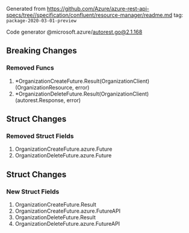 Generated from https://github.com/Azure/azure-rest-api-specs/tree//specification/confluent/resource-manager/readme.md tag: `package-2020-03-01-preview`

Code generator @microsoft.azure/autorest.go@2.1.168

## Breaking Changes

### Removed Funcs

1. *OrganizationCreateFuture.Result(OrganizationClient) (OrganizationResource, error)
1. *OrganizationDeleteFuture.Result(OrganizationClient) (autorest.Response, error)

## Struct Changes

### Removed Struct Fields

1. OrganizationCreateFuture.azure.Future
1. OrganizationDeleteFuture.azure.Future

## Struct Changes

### New Struct Fields

1. OrganizationCreateFuture.Result
1. OrganizationCreateFuture.azure.FutureAPI
1. OrganizationDeleteFuture.Result
1. OrganizationDeleteFuture.azure.FutureAPI
